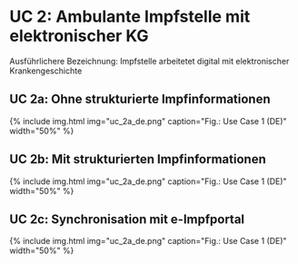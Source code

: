 # UC 2: Ambulante Impfstelle mit elektronischer KG

Ausführlichere Bezeichnung: Impfstelle arbeitetet digital mit elektronischer Krankengeschichte


## UC 2a: Ohne strukturierte Impfinformationen

{% include img.html img="uc_2a_de.png" caption="Fig.: Use Case 1 (DE)" width="50%" %}

## UC 2b: Mit strukturierten Impfinformationen

{% include img.html img="uc_2a_de.png" caption="Fig.: Use Case 1 (DE)" width="50%" %}


## UC 2c: Synchronisation mit e-Impfportal

{% include img.html img="uc_2a_de.png" caption="Fig.: Use Case 1 (DE)" width="50%" %}

